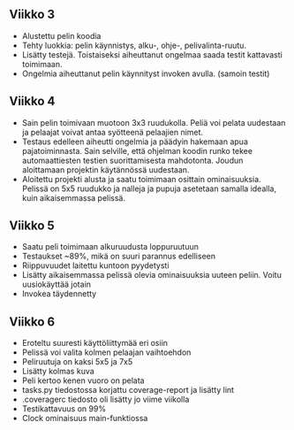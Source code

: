 ## Viikko 3

- Alustettu pelin koodia
- Tehty luokkia: pelin käynnistys, alku-, ohje-, pelivalinta-ruutu.
- Lisätty testejä. Toistaiseksi aiheuttanut ongelmaa saada testit kattavasti toimimaan.
- Ongelmia aiheuttanut pelin käynnityst invoken avulla. (samoin testit)

## Viikko 4

- Sain pelin toimivaan muotoon 3x3 ruudukolla. Peliä voi pelata uudestaan ja pelaajat voivat antaa syötteenä pelaajien nimet.
- Testaus edelleen aiheutti ongelmia ja päädyin hakemaan apua pajatoiminnasta. Sain selville, että ohjelman koodin runko tekee automaattiesten testien suorittamisesta mahdotonta. Joudun aloittamaan projektin käytännössä uudestaan.
- Aloitettu projekti alusta ja saatu toimimaan osittain ominaisuuksia. Pelissä on 5x5 ruudukko ja nalleja ja pupuja asetetaan samalla idealla, kuin aikaisemmassa pelissä.

## Viikko 5

- Saatu peli toimimaan alkuruudusta loppuruutuun
- Testaukset ~89%, mikä on suuri parannus edelliseen
- Riippuvuudet laitettu kuntoon pyydetysti
- Lisätty aikaisemmassa pelissä olevia ominaisuuksia uuteen peliin. Voitu uusiokäyttää jotain
- Invokea täydennetty

## Viikko 6

- Eroteltu suuresti käyttöliittymää eri osiin
- Pelissä voi valita kolmen pelaajan vaihtoehdon
- Peliruutuja on kaksi 5x5 ja 7x5
- Lisätty kolmas kuva
- Peli kertoo kenen vuoro on pelata
- tasks.py tiedostossa korjattu coverage-report ja lisätty lint
- .coveragerc tiedosto oli lisätty jo viime viikolla
- Testikattavuus on 99%
- Clock ominaisuus main-funktiossa
